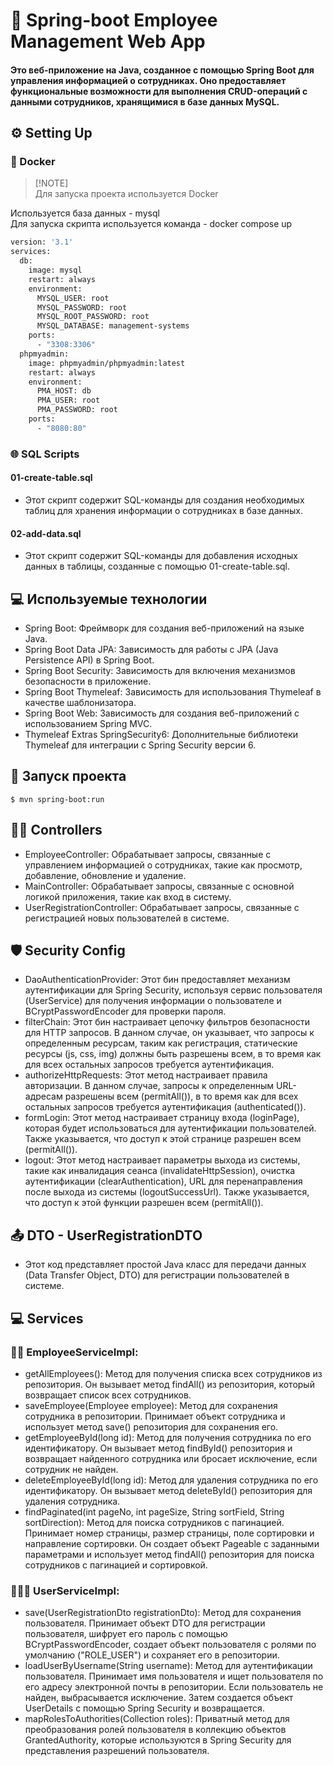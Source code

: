 #  📌  Spring-boot Employee Management Web App

#### Это веб-приложение на Java, созданное с помощью Spring Boot для управления информацией о сотрудниках. Оно предоставляет функциональные возможности для выполнения CRUD-операций с данными сотрудников, хранящимися в базе данных MySQL.

## ⚙️ Setting Up

### 🐳 Docker
> [!NOTE]<br>
> Для запуска проекта используется Docker<br>

Используется база данных - mysql<br>
Для запуска скрипта используется команда - docker compose up

```dockerfile
version: '3.1'
services:
  db:
    image: mysql
    restart: always
    environment:
      MYSQL_USER: root
      MYSQL_PASSWORD: root
      MYSQL_ROOT_PASSWORD: root
      MYSQL_DATABASE: management-systems
    ports:
      - "3308:3306"
  phpmyadmin:
    image: phpmyadmin/phpmyadmin:latest
    restart: always
    environment:
      PMA_HOST: db
      PMA_USER: root
      PMA_PASSWORD: root
    ports:
      - "8080:80"
```
### 🌐 SQL Scripts

#### 01-create-table.sql
 - Этот скрипт содержит SQL-команды для создания необходимых таблиц для хранения информации о сотрудниках в базе данных.

#### 02-add-data.sql
- Этот скрипт содержит SQL-команды для добавления исходных данных в таблицы, созданные с помощью 01-create-table.sql.

## ‍💻 Используемые технологии
- Spring Boot: Фреймворк для создания веб-приложений на языке Java.
- Spring Boot Data JPA: Зависимость для работы с JPA (Java Persistence API) в Spring Boot.
- Spring Boot Security: Зависимость для включения механизмов безопасности в приложение.
- Spring Boot Thymeleaf: Зависимость для использования Thymeleaf в качестве шаблонизатора.
- Spring Boot Web: Зависимость для создания веб-приложений с использованием Spring MVC.
- Thymeleaf Extras SpringSecurity6: Дополнительные библиотеки Thymeleaf для интеграции с Spring Security версии 6.

## 🚀 Запуск проекта
```
$ mvn spring-boot:run
```

## 👩‍💻 Controllers
- EmployeeController: Обрабатывает запросы, связанные с управлением информацией о сотрудниках, такие как просмотр, добавление, обновление и удаление.
- MainController: Обрабатывает запросы, связанные с основной логикой приложения, такие как вход в систему.
- UserRegistrationController: Обрабатывает запросы, связанные с регистрацией новых пользователей в системе.

## 🛡️ Security Config
- DaoAuthenticationProvider: Этот бин предоставляет механизм аутентификации для Spring Security, используя сервис пользователя (UserService) для получения информации о пользователе и BCryptPasswordEncoder для проверки пароля.
- filterChain: Этот бин настраивает цепочку фильтров безопасности для HTTP запросов. В данном случае, он указывает, что запросы к определенным ресурсам, таким как регистрация, статические ресурсы (js, css, img) должны быть разрешены всем, в то время как для всех остальных запросов требуется аутентификация.
- authorizeHttpRequests: Этот метод настраивает правила авторизации. В данном случае, запросы к определенным URL-адресам разрешены всем (permitAll()), в то время как для всех остальных запросов требуется аутентификация (authenticated()).
- formLogin: Этот метод настраивает страницу входа (loginPage), которая будет использоваться для аутентификации пользователей. Также указывается, что доступ к этой странице разрешен всем (permitAll()).
- logout: Этот метод настраивает параметры выхода из системы, такие как инвалидация сеанса (invalidateHttpSession), очистка аутентификации (clearAuthentication), URL для перенаправления после выхода из системы (logoutSuccessUrl). Также указывается, что доступ к этой функции разрешен всем (permitAll()).

## 📤 DTO - UserRegistrationDTO
- Этот код представляет простой Java класс для передачи данных (Data Transfer Object, DTO) для регистрации пользователей в системе. 

## 💻 Services
### 👨‍💼 EmployeeServiceImpl:
- getAllEmployees(): Метод для получения списка всех сотрудников из репозитория. Он вызывает метод findAll() из репозитория, который возвращает список всех сотрудников.
- saveEmployee(Employee employee): Метод для сохранения сотрудника в репозитории. Принимает объект сотрудника и использует метод save() репозитория для сохранения его.
- getEmployeeById(long id): Метод для получения сотрудника по его идентификатору. Он вызывает метод findById() репозитория и возвращает найденного сотрудника или бросает исключение, если сотрудник не найден.
- deleteEmployeeById(long id): Метод для удаления сотрудника по его идентификатору. Он вызывает метод deleteById() репозитория для удаления сотрудника.
- findPaginated(int pageNo, int pageSize, String sortField, String sortDirection): Метод для поиска сотрудников с пагинацией. Принимает номер страницы, размер страницы, поле сортировки и направление сортировки. Он создает объект Pageable с заданными параметрами и использует метод findAll() репозитория для поиска сотрудников с пагинацией и сортировкой.
### 🧑🏻‍💻 UserServiceImpl:
- save(UserRegistrationDto registrationDto): Метод для сохранения пользователя. Принимает объект DTO для регистрации пользователя, шифрует его пароль с помощью BCryptPasswordEncoder, создает объект пользователя с ролями по умолчанию ("ROLE_USER") и сохраняет его в репозитории.
- loadUserByUsername(String username): Метод для аутентификации пользователя. Принимает имя пользователя и ищет пользователя по его адресу электронной почты в репозитории. Если пользователь не найден, выбрасывается исключение. Затем создается объект UserDetails с помощью Spring Security и возвращается.
- mapRolesToAuthorities(Collection<Role> roles): Приватный метод для преобразования ролей пользователя в коллекцию объектов GrantedAuthority, которые используются в Spring Security для представления разрешений пользователя.